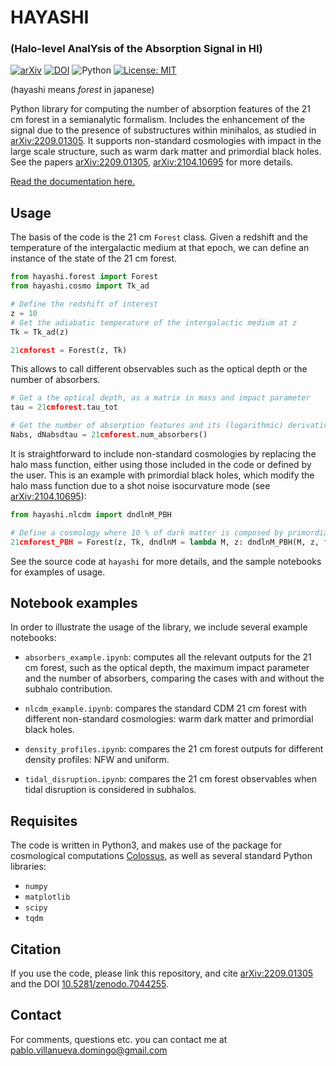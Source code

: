 # HAYASHI

### (Halo-level AnalYsis of the Absorption Signal in HI)

[![arXiv](https://img.shields.io/badge/arXiv-2209.01305-B31B1B.svg)](http://arxiv.org/abs/2209.01305) [![DOI](https://zenodo.org/badge/DOI/10.5281/zenodo.7044255.svg)](https://doi.org/10.5281/zenodo.7044255) ![Python](https://img.shields.io/pypi/pyversions/python-binance.svg) [![License: MIT](https://img.shields.io/badge/License-MIT-yellow.svg)](https://opensource.org/licenses/MIT)

(hayashi means *forest* in japanese)

Python library for computing the number of absorption features of the 21 cm forest in a semianalytic formalism. Includes the enhancement of the signal due to the presence of substructures within minihalos, as studied in [arXiv:2209.01305](https://arxiv.org/abs/2209.01305). It supports non-standard cosmologies with impact in the large scale structure, such as warm dark matter and primordial black holes. See the papers [arXiv:2209.01305](https://arxiv.org/abs/2209.01305), [arXiv:2104.10695](https://arxiv.org/abs/2104.10695) for more details.

[Read the documentation here.](https://hayashi.readthedocs.io/en/latest/)

## Usage

The basis of the code is the 21 cm `Forest` class. Given a redshift and the temperature of the intergalactic medium at that epoch, we can define an instance of the state of the 21 cm forest.

```python
from hayashi.forest import Forest
from hayashi.cosmo import Tk_ad

# Define the redshift of interest
z = 10
# Get the adiabatic temperature of the intergalactic medium at z
Tk = Tk_ad(z)

21cmforest = Forest(z, Tk)
```

This allows to call different observables such as the optical depth or the number of absorbers.

```python
# Get a the optical depth, as a matrix in mass and impact parameter
tau = 21cmforest.tau_tot

# Get the number of absorption features and its (logarithmic) derivative with respect to tau
Nabs, dNabsdtau = 21cmforest.num_absorbers()
```

It is straightforward to include non-standard cosmologies by replacing the halo mass function, either using those included in the code or defined by the user. This is an example with primordial black holes, which modify the halo mass function due to a shot noise isocurvature mode (see [arXiv:2104.10695](https://arxiv.org/abs/2104.10695)):

```python
from hayashi.nlcdm import dndlnM_PBH

# Define a cosmology where 10 % of dark matter is composed by primordial black holes of 1 solar mass
21cmforest_PBH = Forest(z, Tk, dndlnM = lambda M, z: dndlnM_PBH(M, z, fpbh = 0.1, Mpbh = 1.))
```

See the source code at `hayashi` for more details, and the sample notebooks for examples of usage.


## Notebook examples

In order to illustrate the usage of the library, we include several example notebooks:

* `absorbers_example.ipynb`: computes all the relevant outputs for the 21 cm forest, such as the optical depth, the maximum impact parameter and the number of absorbers, comparing the cases with and without the subhalo contribution.

* `nlcdm_example.ipynb`: compares the standard CDM 21 cm forest with different non-standard cosmologies: warm dark matter and primordial black holes.

* `density_profiles.ipynb`: compares the 21 cm forest outputs for different density profiles: NFW and uniform.

* `tidal_disruption.ipynb`: compares the 21 cm forest observables when tidal disruption is considered in subhalos.


## Requisites

The code is written in Python3, and makes use of the package for cosmological computations [Colossus](https://bdiemer.bitbucket.io/colossus/), as well as several standard Python libraries:

* `numpy`
* `matplotlib`
* `scipy`
* `tqdm`


## Citation

If you use the code, please link this repository, and cite [arXiv:2209.01305](https://arxiv.org/abs/2209.01305) and the DOI [10.5281/zenodo.7044255](https://doi.org/10.5281/zenodo.7044255).


## Contact

For comments, questions etc. you can contact me at <pablo.villanueva.domingo@gmail.com>

